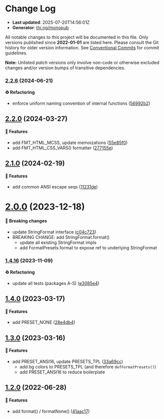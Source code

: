 # Change Log

- **Last updated**: 2025-07-20T14:56:01Z
- **Generator**: [thi.ng/monopub](https://thi.ng/monopub)

All notable changes to this project will be documented in this file.
Only versions published since **2022-01-01** are listed here.
Please consult the Git history for older version information.
See [Conventional Commits](https://conventionalcommits.org/) for commit guidelines.

**Note:** Unlisted _patch_ versions only involve non-code or otherwise excluded changes
and/or version bumps of transitive dependencies.

### [2.2.6](https://github.com/thi-ng/umbrella/tree/@thi.ng/text-format@2.2.6) (2024-06-21)

#### ♻️ Refactoring

- enforce uniform naming convention of internal functions ([56992b2](https://github.com/thi-ng/umbrella/commit/56992b2))

## [2.2.0](https://github.com/thi-ng/umbrella/tree/@thi.ng/text-format@2.2.0) (2024-03-27)

#### 🚀 Features

- add FMT_HTML_MCSS, update memoizations ([55e85f0](https://github.com/thi-ng/umbrella/commit/55e85f0))
- add FMT_HTML_CSS_VARS() formatter ([277155e](https://github.com/thi-ng/umbrella/commit/277155e))

## [2.1.0](https://github.com/thi-ng/umbrella/tree/@thi.ng/text-format@2.1.0) (2024-02-19)

#### 🚀 Features

- add common ANSI escape seqs ([11231de](https://github.com/thi-ng/umbrella/commit/11231de))

# [2.0.0](https://github.com/thi-ng/umbrella/tree/@thi.ng/text-format@2.0.0) (2023-12-18)

#### 🛑 Breaking changes

- update StringFormat interface ([c04c723](https://github.com/thi-ng/umbrella/commit/c04c723))
- BREAKING CHANGE: add StringFormat.format()
  - update all existing StringFormat impls
  - add FormatPresets.format to expose ref to underlying StringFormat

### [1.4.16](https://github.com/thi-ng/umbrella/tree/@thi.ng/text-format@1.4.16) (2023-11-09)

#### ♻️ Refactoring

- update all tests (packages A-S) ([e3085e4](https://github.com/thi-ng/umbrella/commit/e3085e4))

## [1.4.0](https://github.com/thi-ng/umbrella/tree/@thi.ng/text-format@1.4.0) (2023-03-17)

#### 🚀 Features

- add PRESET_NONE ([28e4db4](https://github.com/thi-ng/umbrella/commit/28e4db4))

## [1.3.0](https://github.com/thi-ng/umbrella/tree/@thi.ng/text-format@1.3.0) (2023-03-16)

#### 🚀 Features

- add PRESET_ANSI16, update PRESETS_TPL ([33a69cc](https://github.com/thi-ng/umbrella/commit/33a69cc))
  - add bg colors to PRESETS_TPL (and therefore `defFormatPresets()`)
  - add PRESET_ANSI16 to reduce boilerplate

## [1.2.0](https://github.com/thi-ng/umbrella/tree/@thi.ng/text-format@1.2.0) (2022-06-28)

#### 🚀 Features

- add format() / formatNone() ([41aac17](https://github.com/thi-ng/umbrella/commit/41aac17))
